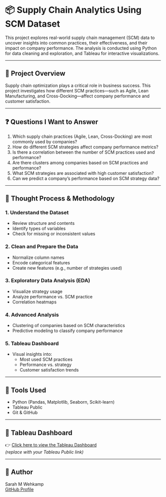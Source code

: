 # 📦 Supply Chain Analytics Using SCM Dataset

This project explores real-world supply chain management (SCM) data to uncover insights into common practices, their effectiveness, and their impact on company performance. The analysis is conducted using Python for data cleaning and exploration, and Tableau for interactive visualizations.

---

## 🧠 Project Overview

Supply chain optimization plays a critical role in business success. This project investigates how different SCM practices—such as Agile, Lean Manufacturing, and Cross-Docking—affect company performance and customer satisfaction.

---

## ❓ Questions I Want to Answer

1. Which supply chain practices (Agile, Lean, Cross-Docking) are most commonly used by companies?
2. How do different SCM strategies affect company performance metrics?
3. Is there a correlation between the number of SCM practices used and performance?
4. Are there clusters among companies based on SCM practices and performance?
5. What SCM strategies are associated with high customer satisfaction?
6. Can we predict a company’s performance based on SCM strategy data?

---

## 🧠 Thought Process & Methodology

### 1. Understand the Dataset
- Review structure and contents
- Identify types of variables
- Check for missing or inconsistent values

### 2. Clean and Prepare the Data
- Normalize column names
- Encode categorical features
- Create new features (e.g., number of strategies used)

### 3. Exploratory Data Analysis (EDA)
- Visualize strategy usage
- Analyze performance vs. SCM practice
- Correlation heatmaps

### 4. Advanced Analysis
- Clustering of companies based on SCM characteristics
- Predictive modeling to classify company performance

### 5. Tableau Dashboard
- Visual insights into:
  - Most used SCM practices
  - Performance vs. strategy
  - Customer satisfaction trends

---

## 🔧 Tools Used

- Python (Pandas, Matplotlib, Seaborn, Scikit-learn)
- Tableau Public
- Git & GitHub

---

## 🔗 Tableau Dashboard
👉 [Click here to view the Tableau Dashboard](#)  
_(replace with your Tableau Public link)_

---

## 🧠 Author
Sarah M Wehkamp  
[GitHub Profile](https://github.com/)

